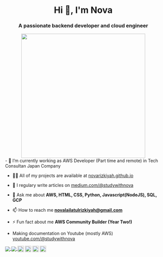 <h1 align="center">Hi 👋, I'm Nova</h1>
<h3 align="center">A passionate backend developer and cloud engineer</h3>
<div id="header" align="center">
  <img src="https://media.giphy.com/media/L1R1tvI9svkIWwpVYr/giphy.gif" width="400"/>
</div>
- 🔭 I’m currently working as AWS Developer (Part time and remote) in Tech Consultan Japan Company

- 👨‍💻 All of my projects are available at [novarizkiyah.github.io](https://novarizkiyah.github.io/)

- 📝 I regulary write articles on [medium.com/@studywithnova](https://medium.com/@studywithnova)

- 💬 Ask me about **AWS, HTML, CSS, Python, Javascript(NodeJS), SQL, GCP**

- 📫 How to reach me **novalailatulrizkiyah@gmail.com**

- ⚡ Fun fact about me **AWS Community Builder (Year Two!)**

- Making documentation on Youtube (mostly AWS) [youtube.com/@studywithnova](https://www.youtube.com/@studywithnova)

<a href="https://github.com/novarizkiyah">
  <img align="center" src="https://github-readme-stats.vercel.app/api/top-langs/?username=novarizkiyah&theme=dark&hide_langs_below=1" />
</a>
<a href="https://github.com/novarizkiyah">
 <img align="center" src="https://github-readme-stats.vercel.app/api?username=novarizkiyah&show_icons=true&theme=radical>
</a>

<p align="center">
<a href="https://twitter.com/novarizkiyah" target="blank"><img align="center" src="https://cdn.jsdelivr.net/npm/simple-icons@3.0.1/icons/twitter.svg" alt="shafinrahman15" height="20" width="20" /></a>
<a href="https://www.linkedin.com/in/nova-rizkiyah/" target="blank"><img align="center" src="https://cdn.jsdelivr.net/npm/simple-icons@3.0.1/icons/linkedin.svg" alt="shafinrahman" height="20" width="20" /></a>
<a href="https://www.youtube.com/channel/UC7C9T9xXEJvdKufHTmfvSxg" target="blank"><img align="center" src="https://cdn.jsdelivr.net/npm/simple-icons@3.0.1/icons/youtube.svg" alt="shafinr98" height="20" width="20" /></a>
<a href="https://instagram.com/studywithnova/" target="blank"><img align="center" src="https://cdn.jsdelivr.net/npm/simple-icons@3.0.1/icons/instagram.svg" alt="shafin.dev" height="20" width="20" /></a>
</p>
